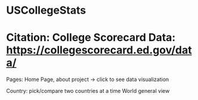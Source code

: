 # USCollegeStats
# Citation: College Scorecard Data: https://collegescorecard.ed.gov/data/


Pages:
Home Page, about project -> click to see data visualization

Country:
    pick/compare two countries at a time
World
    general view 